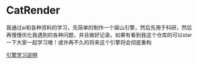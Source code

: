 # CatRender
我通过ai和各种资料的学习，先简单的制作一个屎山引擎，然后先用于科研，然后再慢慢优化我遇到的各种问题，并且做好记录。如果有看到我这个仓库的可以star一下大家一起学习嗷！或许再不久的将来这个引擎将会彻底重构

[引擎学习说明](/引擎学习说明)